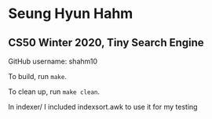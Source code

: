 # Seung Hyun Hahm
## CS50 Winter 2020, Tiny Search Engine

GitHub username: shahm10 

To build, run `make`.

To clean up, run `make clean`.

In indexer/ I included indexsort.awk to use it for my testing


